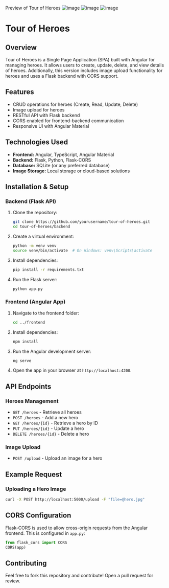 Preview of Tour of Heroes
![image](https://github.com/user-attachments/assets/c56e8ca8-fc26-45fa-93d9-388c5c058c8b)
![image](https://github.com/user-attachments/assets/a50b81be-4774-4bde-844b-5a611f32487f)
![image](https://github.com/user-attachments/assets/82de64a6-7bc3-4958-a14b-c1ed09665dbb)
# Tour of Heroes

## Overview
Tour of Heroes is a Single Page Application (SPA) built with Angular for managing heroes. It allows users to create, update, delete, and view details of heroes. Additionally, this version includes image upload functionality for heroes and uses a Flask backend with CORS support.

## Features
- CRUD operations for heroes (Create, Read, Update, Delete)
- Image upload for heroes
- RESTful API with Flask backend
- CORS enabled for frontend-backend communication
- Responsive UI with Angular Material

## Technologies Used
- **Frontend:** Angular, TypeScript, Angular Material
- **Backend:** Flask, Python, Flask-CORS
- **Database:** SQLite (or any preferred database)
- **Image Storage:** Local storage or cloud-based solutions

## Installation & Setup

### Backend (Flask API)
1. Clone the repository:
   ```sh
   git clone https://github.com/yourusername/tour-of-heroes.git
   cd tour-of-heroes/backend
   ```
2. Create a virtual environment:
   ```sh
   python -m venv venv
   source venv/bin/activate  # On Windows: venv\Scripts\activate
   ```
3. Install dependencies:
   ```sh
   pip install -r requirements.txt
   ```
4. Run the Flask server:
   ```sh
   python app.py
   ```

### Frontend (Angular App)
1. Navigate to the frontend folder:
   ```sh
   cd ../frontend
   ```
2. Install dependencies:
   ```sh
   npm install
   ```
3. Run the Angular development server:
   ```sh
   ng serve
   ```
4. Open the app in your browser at `http://localhost:4200`.

## API Endpoints
### Heroes Management
- `GET /heroes` - Retrieve all heroes
- `POST /heroes` - Add a new hero
- `GET /heroes/{id}` - Retrieve a hero by ID
- `PUT /heroes/{id}` - Update a hero
- `DELETE /heroes/{id}` - Delete a hero

### Image Upload
- `POST /upload` - Upload an image for a hero

## Example Request
### Uploading a Hero Image
```sh
curl -X POST http://localhost:5000/upload -F "file=@hero.jpg"
```

## CORS Configuration
Flask-CORS is used to allow cross-origin requests from the Angular frontend. This is configured in `app.py`:
```python
from flask_cors import CORS
CORS(app)
```

## Contributing
Feel free to fork this repository and contribute! Open a pull request for review.





